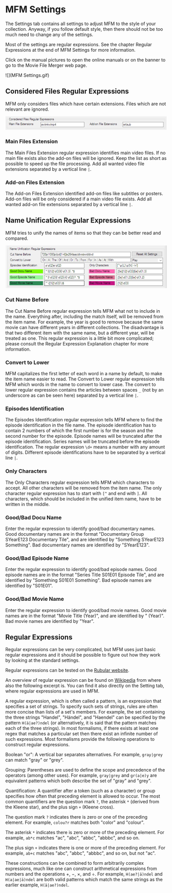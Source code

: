 # MFM Settings

The Settings tab contains all settings to adjust MFM to the style of your collection. Anyway, if you follow default style, then there should not be too much need to change any of the settings.

Most of the settings are regular expressions.  See the chapter Regular Expressions at the end of MFM Settings for more information.

Click on the manual pictures to open the online manuals or on the banner to go to the Movie File Merger web page.

![](MFM Settings.gif)

## Considered Files Regular Expressions

MFM only considers files which have certain extensions.  Files which are not relevant are ignored.

![Considered Files](ConsideredFiles.jpg)

### Main Files Extension

The Main Files Extension regular expression identifies main video files.  If no main file exists also the add-on files will be ignored.  Keep the list as short as possible to speed up the file processing.  Add all wanted video file extensions separated by a vertical line `|`.

### Add-on Files Extension

The Add-on Files Extension identified add-on files like subtitles or posters.  Add-on files will be only considered if a main video file exists.  Add all wanted add-on file extensions separated by a vertical line `|`.

## Name Unification Regular Expressions

MFM tries to unify the names of items so that they can be better read and compared.

![Name Unification](NameUnification.jpg)

### Cut Name Before

The Cut Name Before regular expression tells MFM what not to include in the name.  Everything after, including the match itself, will be removed from the item name.  For example, the year is good to remove because the same movie can have different years in different collections.  The disadvantage is that two different item with the same name, but a different year, will be treated as one.  This regular expression is a little bit more complicated; please consult the Regular Expression Explanation chapter for more information.

### Convert to Lower

MFM capitalizes the first letter of each word in a name by default, to make the item name easier to read.  The Convert to Lower regular expression tells MFM which words in the name to convert to lower case.  The convert to lower regular expression contains the articles between spaces `_` \(not by an underscore as can be seen here\) separated by a vertical line `|`.

### Episodes Identification

The Episodes Identification regular expression tells MFM where to find the episode identification in the file name.  The episode identification has to contain 2 numbers of which the first number is for the season and the second number for the episode.  Episode names will be truncated after the episode identification.  Series names will be truncated before the episode identification.  The regular expression `\d+` means a number with any amount of digits.  Different episode identifications have to be separated by a vertical line `|`.

### Only Characters

The Only Characters regular expression tells MFM which characters to accept.  All other characters will be removed from the item name.  The only character regular expression has to start with `[^` and end with `]`.  All characters, which should be included in the unified item name, have to be written in the middle.

### Good/Bad Docu Name

Enter the regular expression to identify good/bad documentary names.  Good documentary names are in the format "Documentary Group SYearE123 Documentary Tile", and are identified by "Something SYearE123 Something".  Bad documentary names are identified by "SYearE123".

### Good/Bad Episode Name

Enter the regular expression to identify good/bad episode names.  Good episode names are in the format "Series Title S01E01 Episode Tile", and are identified by "Something S01E01 Something".  Bad episode names are identified by "S01E01".

### Good/Bad Movie Name

Enter the regular expression to identify good/bad movie names.  Good movie names are in the format "Movie Title \(Year\)", and are identified by " \(Year\)".  Bad movie names are identified by "Year".

## Regular Expressions

Regular expressions can be very complicated, but MFM uses just basic regular expressions and it should be possible to figure out how they work by looking at the standard settings.

Regular expressions can be tested on the [Rubular website](http://rubular.com).

An overview of regular expression can be found on [Wikipedia](http://en.wikipedia.org/wiki/Regular_expression) from where also the following excerpt is. You can find it also directly on the Setting tab, where regular expressions are used in MFM.

A regular expression, which is often called a pattern, is an expression that specifies a set of strings.  To specify such sets of strings, rules are often more concise than lists of a set's members.  For example, the set containing the three strings "Handel", "Händel", and "Haendel" can be specified by the pattern `H(ä|ae?)ndel` \(or alternatively, it is said that the pattern matches each of the three strings\).  In most formalisms, if there exists at least one regex that matches a particular set then there exist an infinite number of such expressions.  Most formalisms provide the following operations to construct regular expressions.

Boolean "or":  A vertical bar separates alternatives. For example, `gray|grey` can match "gray" or "grey".

Grouping:  Parentheses are used to define the scope and precedence of the operators \(among other uses\).  For example, `gray|grey` and `gr(a|e)y` are equivalent patterns which both describe the set of "gray" and "grey".

Quantification:  A quantifier after a token \(such as a character\) or group specifies how often that preceding element is allowed to occur. The most common quantifiers are the question mark `?`, the asterisk `*` \(derived from the Kleene star\), and the plus sign `+` \(Kleene cross\).

The question mark `?` indicates there is zero or one of the preceding element. For example, `colou?r` matches both "color" and "colour".

The asterisk `*` indicates there is zero or more of the preceding element. For example, `ab*c` matches "ac", "abc", "abbc", "abbbc", and so on.

The plus sign `+` indicates there is one or more of the preceding element. For example, `ab+c` matches "abc", "abbc", "abbbc", and so on, but not "ac".

These constructions can be combined to form arbitrarily complex expressions, much like one can construct arithmetical expressions from numbers and the operations +, −, ×, and ÷. For example, `H(ae?|ä)ndel` and `H(a|ae|ä)ndel` are both valid patterns which match the same strings as the earlier example, `H(ä|ae?)ndel`.


